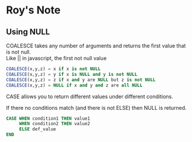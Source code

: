 # Roy's Note

## Using NULL
COALESCE takes any number of arguments and returns the first value that is not null.  
Like || in javascript, the first not null value
```sql
COALESCE(x,y,z) = x if x is not NULL
COALESCE(x,y,z) = y if x is NULL and y is not NULL
COALESCE(x,y,z) = z if x and y are NULL but z is not NULL
COALESCE(x,y,z) = NULL if x and y and z are all NULL
```

CASE allows you to return different values under different conditions.

If there no conditions match (and there is not ELSE) then NULL is returned.
```sql
CASE WHEN condition1 THEN value1 
     WHEN condition2 THEN value2  
     ELSE def_value 
END 
```